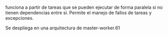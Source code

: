 funciona a partir de tareas que se pueden ejecutar de forma paralela si no tienen dependencias entre sí. Permite el manejo de fallos de tareas y excepciones.

Se despliega en una arquitectura de master-worker.61